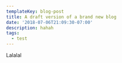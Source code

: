 ```yaml
---
templateKey: blog-post
title: A draft version of a brand new blog
date: '2018-07-06T21:09:30-07:00'
description: hahah
tags:
  - test
---
```

Lalalal
